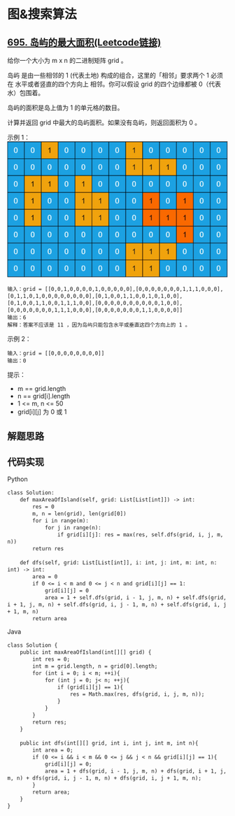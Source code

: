 # 图&搜索算法

## [695. 岛屿的最大面积(Leetcode链接)](https://leetcode-cn.com/problems/max-area-of-island/)
给你一个大小为 m x n 的二进制矩阵 grid 。

岛屿 是由一些相邻的 1 (代表土地) 构成的组合，这里的「相邻」要求两个 1 必须在 水平或者竖直的四个方向上 相邻。你可以假设 grid 的四个边缘都被 0（代表水）包围着。

岛屿的面积是岛上值为 1 的单元格的数目。

计算并返回 grid 中最大的岛屿面积。如果没有岛屿，则返回面积为 0 。

示例 1：  
![avatar](./695.png)  
```
输入：grid = [[0,0,1,0,0,0,0,1,0,0,0,0,0],[0,0,0,0,0,0,0,1,1,1,0,0,0],[0,1,1,0,1,0,0,0,0,0,0,0,0],[0,1,0,0,1,1,0,0,1,0,1,0,0],[0,1,0,0,1,1,0,0,1,1,1,0,0],[0,0,0,0,0,0,0,0,0,0,1,0,0],[0,0,0,0,0,0,0,1,1,1,0,0,0],[0,0,0,0,0,0,0,1,1,0,0,0,0]]  
输出：6  
解释：答案不应该是 11 ，因为岛屿只能包含水平或垂直这四个方向上的 1 。  
```
示例 2：
```
输入：grid = [[0,0,0,0,0,0,0,0]]  
输出：0  
```
提示：
* m == grid.length
* n == grid[i].length
* 1 <= m, n <= 50
* grid[i][j] 为 0 或 1
## 解题思路

## 代码实现
Python
```
class Solution:
    def maxAreaOfIsland(self, grid: List[List[int]]) -> int:
        res = 0
        m, n = len(grid), len(grid[0])
        for i in range(m):
            for j in range(n):
                if grid[i][j]: res = max(res, self.dfs(grid, i, j, m, n))
        return res

    def dfs(self, grid: List[List[int]], i: int, j: int, m: int, n: int) -> int:
        area = 0
        if 0 <= i < m and 0 <= j < n and grid[i][j] == 1:
            grid[i][j] = 0
            area = 1 + self.dfs(grid, i - 1, j, m, n) + self.dfs(grid, i + 1, j, m, n) + self.dfs(grid, i, j - 1, m, n) + self.dfs(grid, i, j + 1, m, n)
        return area
```
Java
```
class Solution {
    public int maxAreaOfIsland(int[][] grid) {
        int res = 0;
        int m = grid.length, n = grid[0].length;
        for (int i = 0; i < m; ++i){
            for (int j = 0; j< n; ++j){
                if (grid[i][j] == 1){
                    res = Math.max(res, dfs(grid, i, j, m, n));
                }
            }
        }
        return res;
    }

    public int dfs(int[][] grid, int i, int j, int m, int n){
        int area = 0;
        if (0 <= i && i < m && 0 <= j && j < n && grid[i][j] == 1){
            grid[i][j] = 0;
            area = 1 + dfs(grid, i - 1, j, m, n) + dfs(grid, i + 1, j, m, n) + dfs(grid, i, j - 1, m, n) + dfs(grid, i, j + 1, m, n);
        }
        return area;
    }
}
```

